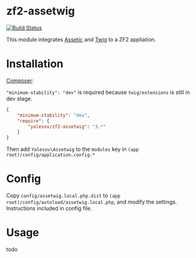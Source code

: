 # zf2-assetwig

[![Build Status](https://secure.travis-ci.org/yalesov/zf2-assetwig.png)](http://travis-ci.org/yalesov/zf2-assetwig)

This module integrates [Assetic](https://github.com/kriswallsmith/assetic) and [Twig](http://twig.sensiolabs.org/) to a ZF2 appliation.

# Installation

[Composer](http://getcomposer.org/):

`"minimum-stability": "dev"` is required because `twig/extensions` is still in dev stage.

```json
{
    "minimum-stability": "dev",
    "require": {
        "yalesov/zf2-assetwig": "3.*"
    }
}
```

Then add `Yalesov\Assetwig` to the `modules` key in `(app root)/config/application.config.*`

# Config

Copy `config/assetwig.local.php.dist` to `(app root)/config/autoload/assetwig.local.php`, and modify the settings. Instructions included in config file.

# Usage

todo
